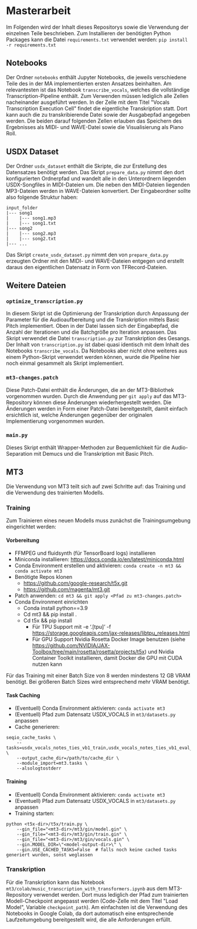# Masterarbeit
Im Folgenden wird der Inhalt dieses Repositorys sowie die Verwendung der einzelnen Teile beschrieben.
Zum Installieren der benötigten Python Packages kann die Datei `requirements.txt` verwendet werden:
`pip install -r requirements.txt`

## Notebooks
Der Ordner `notebooks` enthält Jupyter Notebooks, die jeweils verschiedene Teile des in der MA implementierten ersten Ansatzes beinhalten.
Am relevantesten ist das Notebook `transcribe_vocals`, welches die vollständige Transcription-Pipeline enthält.
Zum Verwenden müssen lediglich alle Zellen nacheinander ausgeführt werden.
In der Zelle mit dem Titel "Vocals Transcription Execution Cell" findet die eigentliche Transkription statt.
Dort kann auch die zu transkribierende Datei sowie der Ausgabepfad angegeben werden.
Die beiden darauf folgenden Zellen erlauben das Speichern des Ergebnisses als MIDI- und WAVE-Datei sowie die Visualisierung als Piano Roll.

## USDX Dataset
Der Ordner `usdx_dataset` enthält die Skripte, die zur Erstellung des Datensatzes benötigt werden.
Das Skript `prepare_data.py` nimmt den dort konfigurierten Ordnerpfad und wandelt alle in den Unterordnern liegenden USDX-Songfiles in MIDI-Dateien um.
Die neben den MIDI-Dateien liegenden MP3-Dateien werden in WAVE-Dateien konvertiert.
Der Eingabeordner sollte also folgende Struktur haben:
```
input_folder
|--- song1
|    |--- song1.mp3
|    |--- song1.txt
|--- song2
|    |--- song2.mp3
|    |--- song2.txt
|--- ...
```
Das Skript `create_usdx_dataset.py` nimmt den von `prepare_data.py` erzeugten Ordner mit den MIDI- und WAVE-Dateien entgegen und erstellt daraus den eigentlichen Datensatz in Form von TFRecord-Dateien.

## Weitere Dateien

### `optimize_transcription.py`
In diesem Skript ist die Optimierung der Transkription durch Anpassung der Parameter für die Audioaufbereitung und die Transkription mittels Basic Pitch implementiert.
Oben in der Datei lassen sich der Eingabepfad, die Anzahl der Iterationen und die Batchgröße pro Iteration anpassen.
Das Skript verwendet die Datei `transcription.py` zur Transkription des Gesangs.
Der Inhalt von `transcription.py` ist dabei quasi identisch mit dem Inhalt des Notebooks `transcribe_vocals`.
Da Notebooks aber nicht ohne weiteres aus einem Python-Skript verwendet werden können, wurde die Pipeline hier noch einmal gesammelt als Skript implementiert.

### `mt3-changes.patch`
Diese Patch-Datei enthält die Änderungen, die an der MT3-Bibliothek vorgenommen wurden.
Durch die Anwendung per `git apply` auf das MT3-Repository können diese Änderungen wiederhergestellt werden.
Die Änderungen werden in Form einer Patch-Datei bereitgestellt, damit einfach ersichtlich ist, welche Änderungen gegenüber der originalen Implementierung vorgenommen wurden.

### `main.py`
Dieses Skript enthält Wrapper-Methoden zur Bequemlichkeit für die Audio-Separation mit Demucs und die Transkription mit Basic Pitch.

## MT3
Die Verwendung von MT3 teilt sich auf zwei Schritte auf: das Training und die Verwendung des trainierten Modells.

### Training
Zum Trainieren eines neuen Modells muss zunächst die Trainingsumgebung eingerichtet werden:

#### Vorbereitung
- FFMPEG und fluidsynth (für TensorBoard logs) installieren
- Miniconda installieren: https://docs.conda.io/en/latest/miniconda.html
- Conda Environment erstellen und aktivieren: `conda create -n mt3 && conda activate mt3`
- Benötigte Repos klonen
    - https://github.com/google-research/t5x.git
    - https://github.com/magenta/mt3.git
- Patch anwenden: `cd mt3 && git apply <Pfad zu mt3-changes.patch>`
- Conda Environment einrichten
    - Conda install python==3.9
    - Cd mt3 && pip install .
    - Cd t5x && pip install 
        - Für TPU Support mit -e ‘.[tpu]’ -f https://storage.googleapis.com/jax-releases/libtpu_releases.html
        - Für GPU Support Nvidia Rosetta Docker Image benutzen (siehe https://github.com/NVIDIA/JAX-Toolbox/tree/main/rosetta/rosetta/projects/t5x) und Nvidia Container Toolkit installieren, damit Docker die GPU mit CUDA nutzen kann

Für das Training mit einer Batch Size von 8 werden mindestens 12 GB VRAM benötigt.
Bei größeren Batch Sizes wird entsprechend mehr VRAM benötigt.

#### Task Caching
- (Eventuell) Conda Environment aktivieren: `conda activate mt3`
- (Eventuell) Pfad zum Datensatz USDX_VOCALS in `mt3/datasets.py` anpassen
- Cache generieren:
```shell
seqio_cache_tasks \
    --tasks=usdx_vocals_notes_ties_vb1_train,usdx_vocals_notes_ties_vb1_eval_train,usdx_vocals_notes_ties_vb1_validation \
    --output_cache_dir=/path/to/cache_dir \
    --module_import=mt3.tasks \
    --alsologtostderr
```

#### Training
- (Eventuell) Conda Environment aktivieren: `conda activate mt3`
- (Eventuell) Pfad zum Datensatz USDX_VOCALS in `mt3/datasets.py` anpassen
- Training starten:
```shell
python <t5x-dir>/t5x/train.py \
    --gin_file="<mt3-dir>/mt3/gin/model.gin" \
    --gin_file="<mt3-dir>/mt3/gin/train.gin" \
    --gin_file="<mt3-dir>/mt3/gin/vocals.gin" \
    --gin.MODEL_DIR=\"<model-output-dir>\" \
    --gin.USE_CACHED_TASKS=False  # falls noch keine cached tasks generiert wurden, sonst weglassen
```

### Transkription
Für die Transkription kann das Notebook `mt3/colab/music_transcription_with_transformers.ipynb` aus dem MT3-Repository verwendet werden.
Dort muss lediglich der Pfad zum trainierten Modell-Checkpoint angepasst werden (Code-Zelle mit dem Titel "Load Model", Variable `checkpoint_path`).
Am einfachsten ist die Verwendung des Notebooks in Google Colab, da dort automatisch eine entsprechende Laufzeitumgebung bereitgestellt wird, die alle Anforderungen erfüllt.